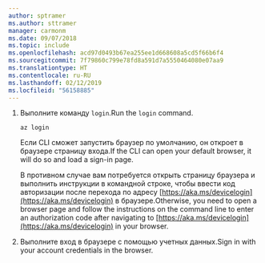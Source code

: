```yaml
---
author: sptramer
ms.author: sttramer
manager: carmonm
ms.date: 09/07/2018
ms.topic: include
ms.openlocfilehash: acd97d0493b67ea255ee1d668608a5cd5f66b6f4
ms.sourcegitcommit: 7f79860c799e78fd8a591d7a5550464080e07aa9
ms.translationtype: HT
ms.contentlocale: ru-RU
ms.lasthandoff: 02/12/2019
ms.locfileid: "56158885"
---
```

1. <span data-ttu-id="f47c1-101">Выполните команду `login`.</span><span class="sxs-lookup"><span data-stu-id="f47c1-101">Run the `login` command.</span></span>

    ```azurecli-interactive
    az login
    ```

    <span data-ttu-id="f47c1-102">Если CLI сможет запустить браузер по умолчанию, он откроет в браузере страницу входа.</span><span class="sxs-lookup"><span data-stu-id="f47c1-102">If the CLI can open your default browser, it will do so and load a sign-in page.</span></span>

    <span data-ttu-id="f47c1-103">В противном случае вам потребуется открыть страницу браузера и выполнить инструкции в командной строке, чтобы ввести код авторизации после перехода по адресу [https://aka.ms/devicelogin](https://aka.ms/devicelogin) в браузере.</span><span class="sxs-lookup"><span data-stu-id="f47c1-103">Otherwise, you need to open a browser page and follow the instructions on the command line to enter an  authorization code after navigating to [https://aka.ms/devicelogin](https://aka.ms/devicelogin) in your browser.</span></span>

2. <span data-ttu-id="f47c1-104">Выполните вход в браузере с помощью учетных данных.</span><span class="sxs-lookup"><span data-stu-id="f47c1-104">Sign in with your account credentials in the browser.</span></span>
